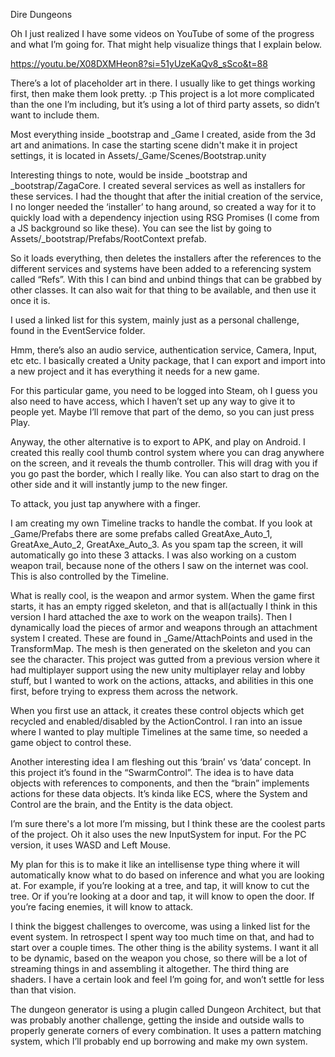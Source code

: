 Dire Dungeons


Oh I just realized I have some videos on YouTube of some of the progress and what I’m going for.  That might help visualize things that I explain below.

https://youtu.be/X08DXMHeon8?si=51yUzeKaQv8_sSco&t=88

There’s a lot of placeholder art in there.  I usually like to get things working first, then make them look pretty. :p  This project is a lot more complicated than the one I’m including, but it’s using a lot of third party assets, so didn’t want to include them.

Most everything inside _bootstrap and _Game I created, aside from the 3d art and animations.  In case the starting scene didn't make it in project settings, it is located in Assets/_Game/Scenes/Bootstrap.unity

Interesting things to note, would be inside _bootstrap and _bootstrap/ZagaCore.  I created several services as well as installers for these services.  I had the thought that after the initial creation of the service, I no longer needed the ‘installer’ to hang around, so created a way for it to quickly load with a dependency injection using RSG Promises (I come from a JS background so like these).  You can see the list by going to Assets/_bootstrap/Prefabs/RootContext prefab.

So it loads everything, then deletes the installers after the references to the different services and systems have been added to a referencing system called “Refs”.  With this I can bind and unbind things that can be grabbed by other classes.  It can also wait for that thing to be available, and then use it once it is.

I used a linked list for this system, mainly just as a personal challenge, found in the EventService folder.

Hmm, there’s also an audio service, authentication service, Camera, Input, etc etc.  I basically created a Unity package, that I can export and import into a new project and it has everything it needs for a new game.

For this particular game, you need to be logged into Steam, oh I guess you also need to have access, which I haven’t set up any way to give it to people yet.  Maybe I’ll remove that part of the demo, so you can just press Play.

Anyway, the other alternative is to export to APK, and play on Android.  I created this really cool thumb control system where you can drag anywhere on the screen, and it reveals the thumb controller.  This will drag with you if you go past the border, which I really like.  You can also start to drag on the other side and it will instantly jump to the new finger.

To attack, you just tap anywhere with a finger.

I am creating my own Timeline tracks to handle the combat.  If you look at _Game/Prefabs there are some prefabs called GreatAxe_Auto_1, GreatAxe_Auto_2, GreatAxe_Auto_3.  As you spam tap the screen, it will automatically go into these 3 attacks.  I was also working on a custom weapon trail, because none of the others I saw on the internet was cool.  This is also controlled by the Timeline.

What is really cool, is the weapon and armor system.  When the game first starts, it has an empty rigged skeleton, and that is all(actually I think in this version I hard attached the axe to work on the weapon trails).  Then I dynamically load the pieces of armor and weapons through an attachment system I created.  These are found in _Game/AttachPoints and used in the TransformMap.  The mesh is then generated on the skeleton and you can see the character.
This project was gutted from a previous version where it had multiplayer support using the new unity multiplayer relay and lobby stuff, but I wanted to work on the actions, attacks, and abilities in this one first, before trying to express them across the network.

When you first use an attack, it creates these control objects which get recycled and enabled/disabled by the ActionControl.  I ran into an issue where I wanted to play multiple Timelines at the same time, so needed a game object to control these.

Another interesting idea I am fleshing out this ‘brain’ vs ‘data’ concept.  In this project it’s found in the “SwarmControl”.  The idea is to have data objects with references to components, and then the “brain” implements actions for these data objects.  It’s kinda like ECS, where the System and Control are the brain, and the Entity is the data object.

I’m sure there's a lot more I’m missing, but I think these are the coolest parts of the project.  Oh it also uses the new InputSystem for input.  For the PC version, it uses WASD and Left Mouse.

My plan for this is to make it like an intellisense type thing where it will automatically know what to do based on inference and what you are looking at.  For example, if you’re looking at a tree, and tap, it will know to cut the tree.  Or if you’re looking at a door and tap, it will know to open the door.  If you’re facing enemies, it will know to attack.

I think the biggest challenges to overcome, was using a linked list for the event system.  In retrospect I spent way too much time on that, and had to start over a couple times.  The other thing is the ability systems.  I want it all to be dynamic, based on the weapon you chose, so there will be a lot of streaming things in and assembling it altogether.  The third thing are shaders.  I have a certain look and feel I’m going for, and won’t settle for less than that vision.


The dungeon generator is using a plugin called Dungeon Architect, but that was probably another challenge, getting the inside and outside walls to properly generate corners of every combination.  It uses a pattern matching system, which I’ll probably end up borrowing and make my own system.
